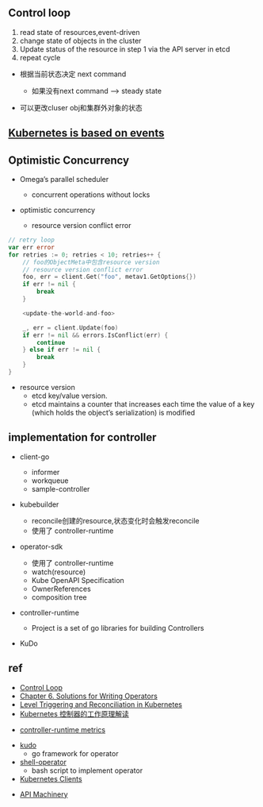 

## Control loop

1. read state of resources,event-driven
2. change state of objects in the cluster
3. Update status of the resource in step 1 via the API server in etcd
4. repeat cycle

+ 根据当前状态决定 next command
    + 如果没有next command --> steady state


+ 可以更改cluser obj和集群外对象的状态

## [Kubernetes is based on events](../Events.md)



## Optimistic Concurrency
+ Omega’s parallel scheduler
    + concurrent operations without locks

+ optimistic concurrency
    + resource version conflict error
```go
// retry loop
var err error
for retries := 0; retries < 10; retries++ {
    // foo的ObjectMeta中包含resource version
    // resource version conflict error
    foo, err = client.Get("foo", metav1.GetOptions{})
    if err != nil {
        break
    }

    <update-the-world-and-foo>

    _, err = client.Update(foo)
    if err != nil && errors.IsConflict(err) {
        continue
    } else if err != nil {
        break
    }
}
```

+ resource version
    + etcd key/value version.
    + etcd maintains a counter that increases each time the value of a key (which holds the object’s serialization) is modified

## implementation for controller

+ client-go
    + informer 
    + workqueue
    + sample-controller

+ kubebuilder
    + reconcile创建的resource,状态变化时会触发reconcile
    + 使用了 controller-runtime

+ operator-sdk
    + 使用了 controller-runtime
    + watch(resource)
    + Kube OpenAPI Specification
    + OwnerReferences
    + composition tree

+  controller-runtime 
    + Project is a set of go libraries for building Controllers

+ KuDo



## ref
+ [Control Loop](https://kubernetes.io/zh/docs/concepts/architecture/controller/)
+ [Chapter 6. Solutions for Writing Operators](https://learning.oreilly.com/library/view/programming-kubernetes/9781492047094/ch06.html#idm46336859365144)
+ [Level Triggering and Reconciliation in Kubernetes](https://hackernoon.com/level-triggering-and-reconciliation-in-kubernetes-1f17fe30333d)
+ [Kubernetes 控制器的工作原理解读](https://fuckcloudnative.io/posts/a-deep-dive-into-kubernetes-controllers/)


<!-- metrics -->
+ [controller-runtime metrics](https://book-v1.book.kubebuilder.io/beyond_basics/controller_metrics.html)
<!-- tools -->
+ [kudo](https://kudo.dev/docs/cli/installation.html#cli-installation)
    + go framework for operator
+ [shell-operator](https://github.com/flant/shell-operator)
    + bash script to implement operator
+ [Kubernetes Clients](https://github.com/kubernetes-client)

<!-- community -->
+ [API Machinery](https://learning.oreilly.com/library/view/programming-kubernetes/9781492047094/ch06.html#idm46336854811816)